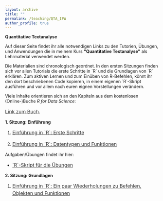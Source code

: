 ```yaml
---
layout: archive
title: ""
permalink: /teaching/QTA_IPW
author_profile: true
---
```

<p><b>Quantitative Textanalyse</b></p>

<p> Auf dieser Seite findet ihr alle notwendigen Links zu den Tutorien, Übungen, und Anwendungen die in meinem Kurs <b>"Quantitative Textanalyse"</b> als Lehrmaterial verwendet werden.</p>

<p> Die Materialien sind chronologisch geordnet. In den ersten Sitzungen finden sich vor allen Tutorials die erste Schritte in `R` und die Grundlagen von `R` erklären. Zum aktiven Lernen und zum Einüben von R-Befehlen, könnt ihr den dort beschriebenen Code kopieren, in einem eigenen `R`-Skript ausführen und vor allem nach euren eignen Vorstellungen verändern.<p>

<p> Viele Inhalte orientieren sich an den Kapiteln aus dem kostenlosen (Online-)Buche <i>R for Data Science</i>: 
 <p style="line-height: 1.5;" align="left"><span style="font-size: medium;"><a style="line-height: 1.5;" href="https://r4ds.had.co.nz/workflow-basics.html"><span style="color: #333333;"><span style="font-size: medium;">Link zum Buch</span></span></a>. 
 </p>


<p><b>1. Sitzung: Einführung</b></p>

1. <p style="line-height: 1.5;" align="left"><span style="font-size: medium;"><a style="line-height: 1.5;" href="https://phimeyer.github.io/teaching/R_First_Steps"><span style="color: #333333;"><span style="font-size: medium;">Einführung in `R`: Erste Schritte</span></span></a>
2. <p style="line-height: 1.5;" align="left"><span style="font-size: medium;"><a style="line-height: 1.5;" href="https://phimeyer.github.io/teaching/R_Basics_I"><span style="color: #333333;"><span style="font-size: medium;">Einführung in `R`: Datentypen und Funktionen</span></span></a>

<p>Aufgaben/Übungen findet ihr hier:</p>
 
 - <p style="line-height: 1.5;" align="left"><span style="font-size: medium;"><a style="line-height: 1.5;" href="https://phimeyer.github.io/teaching/exercises_basicR_commands.R"><span style="color: #333333;"><span style="font-size: medium;">`R`-Skript für die Übungen</span></span></a>

<p><b>2. Sitzung: Grundlagen</b></p>

1. <p style="line-height: 1.5;" align="left"><span style="font-size: medium;"><a style="line-height: 1.5;" href="https://phimeyer.github.io/teaching/R_Basics_II"><span style="color: #333333;"><span style="font-size: medium;">Einführung in `R`: Ein paar Wiederholungen zu Befehlen, Objekten und Funktionen</span></span></a>
